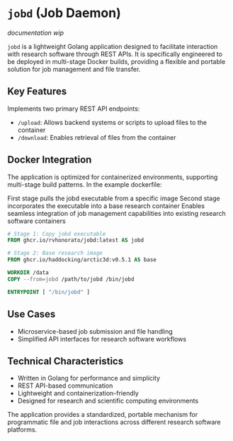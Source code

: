 # `jobd` (Job Daemon)

_documentation wip_

`jobd` is a lightweight Golang application designed to facilitate interaction with research software through REST APIs. It is specifically engineered to be deployed in multi-stage Docker builds, providing a flexible and portable solution for job management and file transfer.

## Key Features
Implements two primary REST API endpoints:

- `/upload`: Allows backend systems or scripts to upload files to the container
- `/download`: Enables retrieval of files from the container


## Docker Integration
The application is optimized for containerized environments, supporting multi-stage build patterns. In the example dockerfile:

First stage pulls the jobd executable from a specific image
Second stage incorporates the executable into a base research container
Enables seamless integration of job management capabilities into existing research software containers

```dockerfile
# Stage 1: Copy jobd executable
FROM ghcr.io/rvhonorato/jobd:latest AS jobd

# Stage 2: Base research image
FROM ghcr.io/haddocking/arctic3d:v0.5.1 AS base

WORKDIR /data
COPY --from=jobd /path/to/jobd /bin/jobd

ENTRYPOINT [ "/bin/jobd" ]
```

## Use Cases

- Microservice-based job submission and file handling
- Simplified API interfaces for research software workflows

## Technical Characteristics

- Written in Golang for performance and simplicity
- REST API-based communication
- Lightweight and containerization-friendly
- Designed for research and scientific computing environments

The application provides a standardized, portable mechanism for programmatic file and job interactions across different research software platforms.
